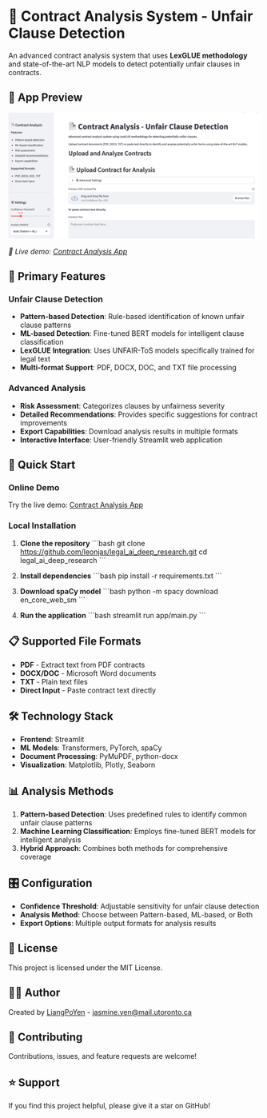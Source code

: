 # 📄 Contract Analysis System - Unfair Clause Detection

An advanced contract analysis system that uses **LexGLUE methodology** and state-of-the-art NLP models to detect potentially unfair clauses in contracts.

## 📸 App Preview

![Contract Analysis App](images/screenshot.png)

*🚀 Live demo: [Contract Analysis App](https://legalaideepresearch-rzy5kk9k2ygxudlavpsg4z.streamlit.app)*

## 🎯 **Primary Features**

### Unfair Clause Detection
- **Pattern-based Detection**: Rule-based identification of known unfair clause patterns
- **ML-based Detection**: Fine-tuned BERT models for intelligent clause classification  
- **LexGLUE Integration**: Uses UNFAIR-ToS models specifically trained for legal text
- **Multi-format Support**: PDF, DOCX, DOC, and TXT file processing

### Advanced Analysis
- **Risk Assessment**: Categorizes clauses by unfairness severity
- **Detailed Recommendations**: Provides specific suggestions for contract improvements
- **Export Capabilities**: Download analysis results in multiple formats
- **Interactive Interface**: User-friendly Streamlit web application

## 🚀 **Quick Start**

### Online Demo
Try the live demo: [Contract Analysis App](https://legalaideepresearch-rzy5kk9k2ygxudlavpsg4z.streamlit.app)

### Local Installation

1. **Clone the repository**
   \`\`\`bash
   git clone https://github.com/leonjas/legal_ai_deep_research.git
   cd legal_ai_deep_research
   \`\`\`

2. **Install dependencies**
   \`\`\`bash
   pip install -r requirements.txt
   \`\`\`

3. **Download spaCy model**
   \`\`\`bash
   python -m spacy download en_core_web_sm
   \`\`\`

4. **Run the application**
   \`\`\`bash
   streamlit run app/main.py
   \`\`\`

## 📋 **Supported File Formats**

- **PDF** - Extract text from PDF contracts
- **DOCX/DOC** - Microsoft Word documents
- **TXT** - Plain text files
- **Direct Input** - Paste contract text directly

## 🛠 **Technology Stack**

- **Frontend**: Streamlit
- **ML Models**: Transformers, PyTorch, spaCy
- **Document Processing**: PyMuPDF, python-docx
- **Visualization**: Matplotlib, Plotly, Seaborn

## 📊 **Analysis Methods**

1. **Pattern-based Detection**: Uses predefined rules to identify common unfair clause patterns
2. **Machine Learning Classification**: Employs fine-tuned BERT models for intelligent analysis
3. **Hybrid Approach**: Combines both methods for comprehensive coverage

## 🎛 **Configuration**

- **Confidence Threshold**: Adjustable sensitivity for unfair clause detection
- **Analysis Method**: Choose between Pattern-based, ML-based, or Both
- **Export Options**: Multiple output formats for analysis results

## 📄 **License**

This project is licensed under the MIT License.

## 👨‍💻 **Author**

Created by [LiangPoYen](https://github.com/leonjas) - jasmine.yen@mail.utoronto.ca

## 🤝 **Contributing**

Contributions, issues, and feature requests are welcome!

## ⭐ **Support**

If you find this project helpful, please give it a star on GitHub!
